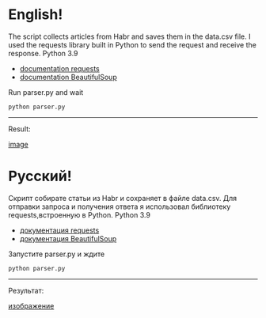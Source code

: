   
# English! #
The script collects articles from Habr and saves them in the data.csv file.
I used the requests library built in Python to send the request and receive the response.
Python 3.9
* [documentation requests](https://2.python-requests.org/en/master/)
* [documentation BeautifulSoup](https://www.crummy.com/software/BeautifulSoup/bs4/doc/)

Run parser.py and wait

`python parser.py`
***
Result:

[image](https://user-images.githubusercontent.com/76254668/128637380-4b716a81-52ea-4614-8faf-2c2c05415822.png)



  
# Русский! #
Скрипт собирате статьи из Habr и сохраняет в файле data.csv.
Для отправки запроса и получения ответа я использовал библиотеку requests,встроенную в Python.
Python 3.9
* [документация requests](https://2.python-requests.org/en/master/)
* [документация BeautifulSoup](https://www.crummy.com/software/BeautifulSoup/bs4/doc/)

Запустите parser.py и ждите

`python parser.py`
***
Результат:

[изображение](https://user-images.githubusercontent.com/76254668/128637380-4b716a81-52ea-4614-8faf-2c2c05415822.png)

